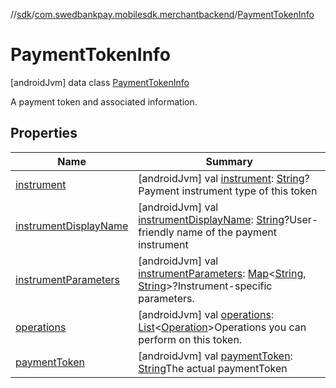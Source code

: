 //[sdk](../../../index.md)/[com.swedbankpay.mobilesdk.merchantbackend](../index.md)/[PaymentTokenInfo](index.md)



# PaymentTokenInfo  
 [androidJvm] data class [PaymentTokenInfo](index.md)

A payment token and associated information.

   


## Properties  
  
|  Name |  Summary | 
|---|---|
| <a name="com.swedbankpay.mobilesdk.merchantbackend/PaymentTokenInfo/instrument/#/PointingToDeclaration/"></a>[instrument](instrument.md)| <a name="com.swedbankpay.mobilesdk.merchantbackend/PaymentTokenInfo/instrument/#/PointingToDeclaration/"></a> [androidJvm] val [instrument](instrument.md): [String](https://kotlinlang.org/api/latest/jvm/stdlib/kotlin/-string/index.html)?Payment instrument type of this token   <br>|
| <a name="com.swedbankpay.mobilesdk.merchantbackend/PaymentTokenInfo/instrumentDisplayName/#/PointingToDeclaration/"></a>[instrumentDisplayName](instrument-display-name.md)| <a name="com.swedbankpay.mobilesdk.merchantbackend/PaymentTokenInfo/instrumentDisplayName/#/PointingToDeclaration/"></a> [androidJvm] val [instrumentDisplayName](instrument-display-name.md): [String](https://kotlinlang.org/api/latest/jvm/stdlib/kotlin/-string/index.html)?User-friendly name of the payment instrument   <br>|
| <a name="com.swedbankpay.mobilesdk.merchantbackend/PaymentTokenInfo/instrumentParameters/#/PointingToDeclaration/"></a>[instrumentParameters](instrument-parameters.md)| <a name="com.swedbankpay.mobilesdk.merchantbackend/PaymentTokenInfo/instrumentParameters/#/PointingToDeclaration/"></a> [androidJvm] val [instrumentParameters](instrument-parameters.md): [Map](https://kotlinlang.org/api/latest/jvm/stdlib/kotlin.collections/-map/index.html)<[String](https://kotlinlang.org/api/latest/jvm/stdlib/kotlin/-string/index.html), [String](https://kotlinlang.org/api/latest/jvm/stdlib/kotlin/-string/index.html)>?Instrument-specific parameters.   <br>|
| <a name="com.swedbankpay.mobilesdk.merchantbackend/PaymentTokenInfo/operations/#/PointingToDeclaration/"></a>[operations](operations.md)| <a name="com.swedbankpay.mobilesdk.merchantbackend/PaymentTokenInfo/operations/#/PointingToDeclaration/"></a> [androidJvm] val [operations](operations.md): [List](https://kotlinlang.org/api/latest/jvm/stdlib/kotlin.collections/-list/index.html)<[Operation](../-operation/index.md)>Operations you can perform on this token.   <br>|
| <a name="com.swedbankpay.mobilesdk.merchantbackend/PaymentTokenInfo/paymentToken/#/PointingToDeclaration/"></a>[paymentToken](payment-token.md)| <a name="com.swedbankpay.mobilesdk.merchantbackend/PaymentTokenInfo/paymentToken/#/PointingToDeclaration/"></a> [androidJvm] val [paymentToken](payment-token.md): [String](https://kotlinlang.org/api/latest/jvm/stdlib/kotlin/-string/index.html)The actual paymentToken   <br>|

